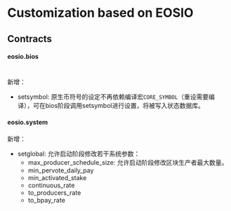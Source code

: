 # Customization based on EOSIO

## Contracts

#### eosio.bios
#
新增：
- setsymbol: 原生币符号的设定不再依赖编译宏`CORE_SYMBOL`（重设需要编译），可在bios阶段调用setsymbol进行设置，将被写入状态数据库。

#### eosio.system

新增：
- setglobal: 允许启动阶段修改若干系统参数：
  - max_producer_schedule_size: 允许启动阶段修改区块生产者最大数量。
  - min_pervote_daily_pay
  - min_activated_stake
  - continuous_rate
  - to_producers_rate
  - to_bpay_rate
